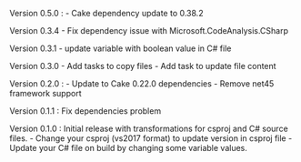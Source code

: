 Version 0.5.0 : 
    - Cake dependency update to 0.38.2

Version 0.3.4
    - Fix dependency issue with Microsoft.CodeAnalysis.CSharp

Version 0.3.1
    - update variable with boolean value in C# file

Version 0.3.0
    - Add tasks to copy files 
    - Add task to update file content 

Version 0.2.0 : 
    - Update to Cake 0.22.0 dependencies
    - Remove net45 framework support

Version 0.1.1 : Fix dependencies problem

Version 0.1.0 : Initial release with transformations for csproj and C# source files.
    - Change your csproj (vs2017 format) to update version in csproj file
    - Update your C# file on build by changing some variable values.